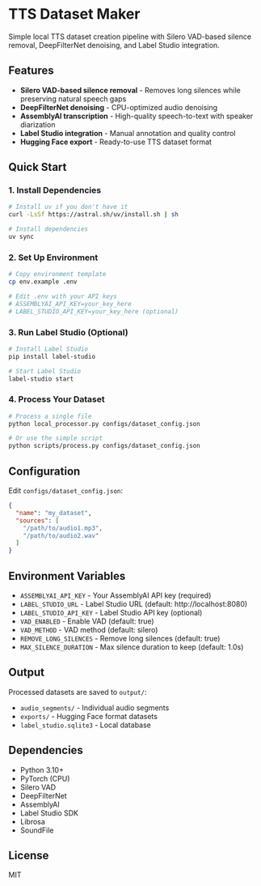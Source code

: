 # TTS Dataset Maker

Simple local TTS dataset creation pipeline with Silero VAD-based silence removal, DeepFilterNet denoising, and Label Studio integration.

## Features

- **Silero VAD-based silence removal** - Removes long silences while preserving natural speech gaps
- **DeepFilterNet denoising** - CPU-optimized audio denoising
- **AssemblyAI transcription** - High-quality speech-to-text with speaker diarization
- **Label Studio integration** - Manual annotation and quality control
- **Hugging Face export** - Ready-to-use TTS dataset format

## Quick Start

### 1. Install Dependencies

```bash
# Install uv if you don't have it
curl -LsSf https://astral.sh/uv/install.sh | sh

# Install dependencies
uv sync
```

### 2. Set Up Environment

```bash
# Copy environment template
cp env.example .env

# Edit .env with your API keys
# ASSEMBLYAI_API_KEY=your_key_here
# LABEL_STUDIO_API_KEY=your_key_here (optional)
```

### 3. Run Label Studio (Optional)

```bash
# Install Label Studio
pip install label-studio

# Start Label Studio
label-studio start
```

### 4. Process Your Dataset

```bash
# Process a single file
python local_processor.py configs/dataset_config.json

# Or use the simple script
python scripts/process.py configs/dataset_config.json
```

## Configuration

Edit `configs/dataset_config.json`:

```json
{
  "name": "my_dataset",
  "sources": [
    "/path/to/audio1.mp3",
    "/path/to/audio2.wav"
  ]
}
```

## Environment Variables

- `ASSEMBLYAI_API_KEY` - Your AssemblyAI API key (required)
- `LABEL_STUDIO_URL` - Label Studio URL (default: http://localhost:8080)
- `LABEL_STUDIO_API_KEY` - Label Studio API key (optional)
- `VAD_ENABLED` - Enable VAD (default: true)
- `VAD_METHOD` - VAD method (default: silero)
- `REMOVE_LONG_SILENCES` - Remove long silences (default: true)
- `MAX_SILENCE_DURATION` - Max silence duration to keep (default: 1.0s)

## Output

Processed datasets are saved to `output/`:
- `audio_segments/` - Individual audio segments
- `exports/` - Hugging Face format datasets
- `label_studio.sqlite3` - Local database

## Dependencies

- Python 3.10+
- PyTorch (CPU)
- Silero VAD
- DeepFilterNet
- AssemblyAI
- Label Studio SDK
- Librosa
- SoundFile

## License

MIT